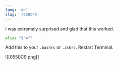```yaml
---
lang: 'en'
slug: '/558CF5'
---
```


I was extremely surprised and glad that this worked.

```bash
alias "$"=""
```

Add this to your `.bashrc` or `.zshrc`. Restart Terminal.

![[0550C9.png]]
